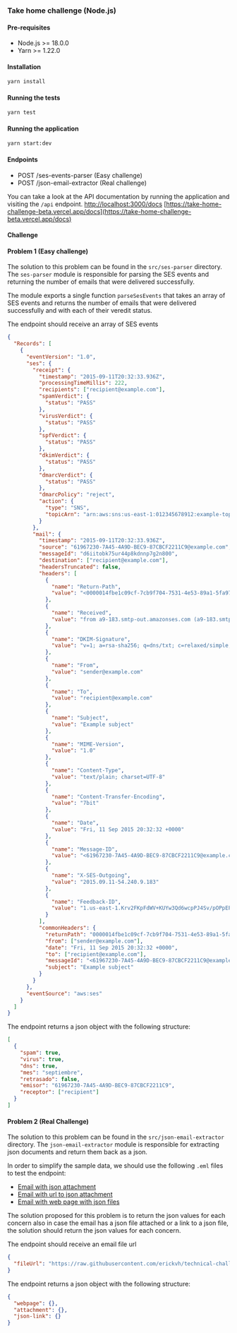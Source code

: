 ### Take home challenge (Node.js)

#### Pre-requisites

- Node.js >= 18.0.0
- Yarn >= 1.22.0

#### Installation

```bash
yarn install
```

#### Running the tests

```bash
yarn test
```

#### Running the application

```bash
yarn start:dev
```

#### Endpoints

- POST /ses-events-parser (Easy challenge)
- POST /json-email-extractor (Real challenge)

You can take a look at the API documentation by running the application and visiting the `/api` endpoint.
[http://localhost:3000/docs](http://localhost:3000/docs)
[https://take-home-challenge-beta.vercel.app/docs](https://take-home-challenge-beta.vercel.app/docs)

#### Challenge

#### Problem 1 (Easy challenge)

The solution to this problem can be found in the `src/ses-parser` directory. The `ses-parser` module is responsible for parsing the SES events and returning the number of emails that were delivered successfully.

The module exports a single function `parseSesEvents` that takes an array of SES events and returns the number of emails that were delivered successfully and with each of their veredit status.

The endpoint should receive an array of SES events

```json
{
  "Records": [
    {
      "eventVersion": "1.0",
      "ses": {
        "receipt": {
          "timestamp": "2015-09-11T20:32:33.936Z",
          "processingTimeMillis": 222,
          "recipients": ["recipient@example.com"],
          "spamVerdict": {
            "status": "PASS"
          },
          "virusVerdict": {
            "status": "PASS"
          },
          "spfVerdict": {
            "status": "PASS"
          },
          "dkimVerdict": {
            "status": "PASS"
          },
          "dmarcVerdict": {
            "status": "PASS"
          },
          "dmarcPolicy": "reject",
          "action": {
            "type": "SNS",
            "topicArn": "arn:aws:sns:us-east-1:012345678912:example-topic"
          }
        },
        "mail": {
          "timestamp": "2015-09-11T20:32:33.936Z",
          "source": "61967230-7A45-4A9D-BEC9-87CBCF2211C9@example.com",
          "messageId": "d6iitobk75ur44p8kdnnp7g2n800",
          "destination": ["recipient@example.com"],
          "headersTruncated": false,
          "headers": [
            {
              "name": "Return-Path",
              "value": "<0000014fbe1c09cf-7cb9f704-7531-4e53-89a1-5fa9744f5eb6-000000@amazonses.com>"
            },
            {
              "name": "Received",
              "value": "from a9-183.smtp-out.amazonses.com (a9-183.smtp-out.amazonses.com [54.240.9.183]) by inbound-smtp.us-east-1.amazonaws.com with SMTP id d6iitobk75ur44p8kdnnp7g2n800 for recipient@example.com; Fri, 11 Sep 2015 20:32:33 +0000 (UTC)"
            },
            {
              "name": "DKIM-Signature",
              "value": "v=1; a=rsa-sha256; q=dns/txt; c=relaxed/simple; s=ug7nbtf4gccmlpwj322ax3p6ow6yfsug; d=amazonses.com; t=1442003552; h=From:To:Subject:MIME-Version:Content-Type:Content-Transfer-Encoding:Date:Message-ID:Feedback-ID; bh=DWr3IOmYWoXCA9ARqGC/UaODfghffiwFNRIb2Mckyt4=; b=p4ukUDSFqhqiub+zPR0DW1kp7oJZakrzupr6LBe6sUuvqpBkig56UzUwc29rFbJF hlX3Ov7DeYVNoN38stqwsF8ivcajXpQsXRC1cW9z8x875J041rClAjV7EGbLmudVpPX 4hHst1XPyX5wmgdHIhmUuh8oZKpVqGi6bHGzzf7g="
            },
            {
              "name": "From",
              "value": "sender@example.com"
            },
            {
              "name": "To",
              "value": "recipient@example.com"
            },
            {
              "name": "Subject",
              "value": "Example subject"
            },
            {
              "name": "MIME-Version",
              "value": "1.0"
            },
            {
              "name": "Content-Type",
              "value": "text/plain; charset=UTF-8"
            },
            {
              "name": "Content-Transfer-Encoding",
              "value": "7bit"
            },
            {
              "name": "Date",
              "value": "Fri, 11 Sep 2015 20:32:32 +0000"
            },
            {
              "name": "Message-ID",
              "value": "<61967230-7A45-4A9D-BEC9-87CBCF2211C9@example.com>"
            },
            {
              "name": "X-SES-Outgoing",
              "value": "2015.09.11-54.240.9.183"
            },
            {
              "name": "Feedback-ID",
              "value": "1.us-east-1.Krv2FKpFdWV+KUYw3Qd6wcpPJ4Sv/pOPpEPSHn2u2o4=:AmazonSES"
            }
          ],
          "commonHeaders": {
            "returnPath": "0000014fbe1c09cf-7cb9f704-7531-4e53-89a1-5fa9744f5eb6-000000@amazonses.com",
            "from": ["sender@example.com"],
            "date": "Fri, 11 Sep 2015 20:32:32 +0000",
            "to": ["recipient@example.com"],
            "messageId": "<61967230-7A45-4A9D-BEC9-87CBCF2211C9@example.com>",
            "subject": "Example subject"
          }
        }
      },
      "eventSource": "aws:ses"
    }
  ]
}
```

The endpoint returns a json object with the following structure:

```json
[
  {
    "spam": true,
    "virus": true,
    "dns": true,
    "mes": "septiembre",
    "retrasado": false,
    "emisor": "61967230-7A45-4A9D-BEC9-87CBCF2211C9",
    "receptor": ["recipient"]
  }
]
```

#### Problem 2 (Real Challenge)

The solution to this problem can be found in the `src/json-email-extractor` directory. The `json-email-extractor` module is responsible for extracting json documents and return them back as a json.

In order to simplify the sample data, we should use the following `.eml` files to test the endpoint:

- [Email with json attachment](https://raw.githubusercontent.com/erickvh/technical-challenge-designli/feature/json-extractor-from-email-file/sample-emails/email-json-attached.eml)
- [Email with url to json attachment](https://raw.githubusercontent.com/erickvh/technical-challenge-designli/feature/json-extractor-from-email-file/sample-emails/email-page-with-json.eml)
- [Email with web page with json files](https://raw.githubusercontent.com/erickvh/technical-challenge-designli/feature/json-extractor-from-email-file/sample-emails/email-page-with-json.eml)

The solution proposed for this problem is to return the json values for each concern also in case the email has a json file attached or a link to a json file, the solution should return the json values for each concern.

The endpoint should receive an email file url

```json
{
  "fileUrl": "https://raw.githubusercontent.com/erickvh/technical-challenge-designli/feature/json-extractor-from-email-file/sample-emails/email-direct-json-link.eml"
}
```

The endpoint returns a json object with the following structure:

```json
{
  "webpage": {},
  "attachment": {},
  "json-link": {}
}
```
